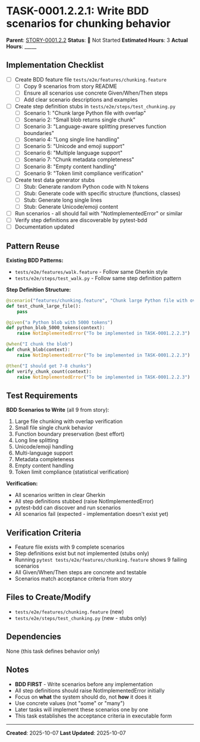 # TASK-0001.2.2.1: Write BDD scenarios for chunking behavior

**Parent**: [STORY-0001.2.2](README.md)
**Status**: 🔵 Not Started
**Estimated Hours**: 3
**Actual Hours**: _____

## Implementation Checklist

- [ ] Create BDD feature file `tests/e2e/features/chunking.feature`
  - [ ] Copy 9 scenarios from story README
  - [ ] Ensure all scenarios use concrete Given/When/Then steps
  - [ ] Add clear scenario descriptions and examples
- [ ] Create step definition stubs in `tests/e2e/steps/test_chunking.py`
  - [ ] Scenario 1: "Chunk large Python file with overlap"
  - [ ] Scenario 2: "Small blob returns single chunk"
  - [ ] Scenario 3: "Language-aware splitting preserves function boundaries"
  - [ ] Scenario 4: "Long single line handling"
  - [ ] Scenario 5: "Unicode and emoji support"
  - [ ] Scenario 6: "Multiple language support"
  - [ ] Scenario 7: "Chunk metadata completeness"
  - [ ] Scenario 8: "Empty content handling"
  - [ ] Scenario 9: "Token limit compliance verification"
- [ ] Create test data generator stubs
  - [ ] Stub: Generate random Python code with N tokens
  - [ ] Stub: Generate code with specific structure (functions, classes)
  - [ ] Stub: Generate long single lines
  - [ ] Stub: Generate Unicode/emoji content
- [ ] Run scenarios - all should fail with "NotImplementedError" or similar
- [ ] Verify step definitions are discoverable by pytest-bdd
- [ ] Documentation updated

## Pattern Reuse

**Existing BDD Patterns:**

- `tests/e2e/features/walk.feature` - Follow same Gherkin style
- `tests/e2e/steps/test_walk.py` - Follow same step definition pattern

**Step Definition Structure:**

```python
@scenario("features/chunking.feature", "Chunk large Python file with overlap")
def test_chunk_large_file():
    pass

@given("a Python blob with 5000 tokens")
def python_blob_5000_tokens(context):
    raise NotImplementedError("To be implemented in TASK-0001.2.2.3")

@when("I chunk the blob")
def chunk_blob(context):
    raise NotImplementedError("To be implemented in TASK-0001.2.2.3")

@then("I should get 7-8 chunks")
def verify_chunk_count(context):
    raise NotImplementedError("To be implemented in TASK-0001.2.2.3")
```

## Test Requirements

**BDD Scenarios to Write** (all 9 from story):

1. Large file chunking with overlap verification
2. Small file single chunk behavior
3. Function boundary preservation (best effort)
4. Long line splitting
5. Unicode/emoji handling
6. Multi-language support
7. Metadata completeness
8. Empty content handling
9. Token limit compliance (statistical verification)

**Verification:**

- All scenarios written in clear Gherkin
- All step definitions stubbed (raise NotImplementedError)
- pytest-bdd can discover and run scenarios
- All scenarios fail (expected - implementation doesn't exist yet)

## Verification Criteria

- Feature file exists with 9 complete scenarios
- Step definitions exist but not implemented (stubs only)
- Running `pytest tests/e2e/features/chunking.feature` shows 9 failing scenarios
- All Given/When/Then steps are concrete and testable
- Scenarios match acceptance criteria from story

## Files to Create/Modify

- `tests/e2e/features/chunking.feature` (new)
- `tests/e2e/steps/test_chunking.py` (new - stubs only)

## Dependencies

None (this task defines behavior only)

## Notes

- **BDD FIRST** - Write scenarios before any implementation
- All step definitions should raise NotImplementedError initially
- Focus on **what** the system should do, not **how** it does it
- Use concrete values (not "some" or "many")
- Later tasks will implement these scenarios one by one
- This task establishes the acceptance criteria in executable form

---

**Created**: 2025-10-07
**Last Updated**: 2025-10-07
